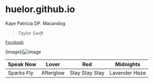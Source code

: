 # huelor.github.io
Kaye Patricia DP. Macandog

> *Taylor Swift*

[`Facebook`](https://www.facebook.com/kayepatriciaa)

[image](![image](https://user-images.githubusercontent.com/122424239/212253636-201c77fb-5b75-4186-a2d9-dbaf561d7e07.png)

| Speak Now | Lover | Red | Midnights |  
| ----------- | ----------- | ----------- | ----------- |
| Sparks Fly | Afterglow | Stay Stay Stay | Lavender Haze
